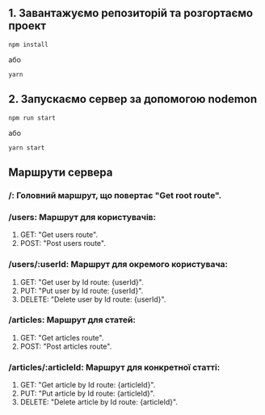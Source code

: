 ## 1. Завантажуємо репозиторій та розгортаємо проект

`npm install`

або

`yarn`

## 2. Запускаємо сервер за допомогою nodemon

`npm run start`

або

`yarn start`

## Маршрути сервера

### /: Головний маршрут, що повертає "Get root route".

### /users: Маршрут для користувачів:
1. GET: "Get users route".
2. POST: "Post users route".

### /users/:userId: Маршрут для окремого користувача:
1. GET: "Get user by Id route: {userId}".
2. PUT: "Put user by Id route: {userId}".
3. DELETE: "Delete user by Id route: {userId}".

### /articles: Маршрут для статей:
1. GET: "Get articles route".
2. POST: "Post articles route".

### /articles/:articleId: Маршрут для конкретної статті:
1. GET: "Get article by Id route: {articleId}".
2. PUT: "Put article by Id route: {articleId}".
3. DELETE: "Delete article by Id route: {articleId}".